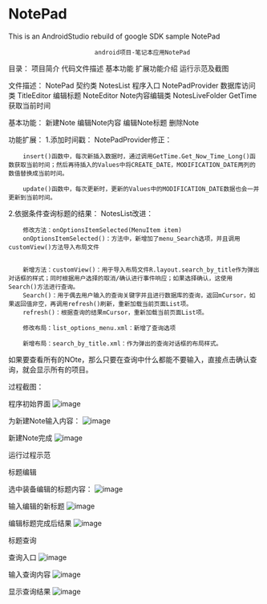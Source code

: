 # NotePad
This is an AndroidStudio rebuild of google SDK sample NotePad


							android项目-笔记本应用NotePad


目录：
	项目简介
	代码文件描述
	基本功能
	扩展功能介绍
	运行示范及截图



文件描述：
NotePad	契约类
NotesList	程序入口
NotePadProvider	数据库访问类
TitleEditor	编辑标题
NoteEditor	Note内容编辑类
NotesLiveFolder
GetTime	获取当前时间


基本功能：
	新建Note
	编辑Note内容
	编辑Note标题
	删除Note


功能扩展：
1.添加时间戳：
NotePadProvider修正：


		insert()函数中，每次新插入数据时，通过调用GetTime.Get_Now_Time_Long()函数获取当前时间；然后再待插入的Values中将CREATE_DATE，MODIFICATION_DATE两列的数值替换成当前时间。

		update()函数中，每次更新时，更新的Values中的MODIFICATION_DATE数据也会一并更新到当前时间。








2.依据条件查询标题的结果：
NotesList改进：


		修改方法：onOptionsItemSelected(MenuItem item)
		onOptionsItemSelected()：方法中，新增加了menu_Search选项，并且调用customView()方法导入布局文件


		新增方法：customView()：用于导入布局文件R.layout.search_by_title作为弹出对话框的样式；同时根据用户选择的取消/确认进行事件响应；如果选择确认，这使用Search()方法进行查询。
		Search()：用于偶去用户输入的查询关键字并且进行数据库的查询，返回mCursor，如果返回值非空，再调用refresh()刷新，重新加载当前页面List项。
		refresh()：根据查询的结果mCursor，重新加载当前页面List项。

		修改布局：list_options_menu.xml：新增了查询选项

		新增布局：search_by_title.xml：作为弹出的查询对话框的布局样式。



如果要查看所有的NOte，那么只要在查询中什么都能不要输入，直接点击确认查询，就会显示所有的项目。








过程截图：



程序初始界面
![image](https://github.com/FjnuLYH/HelloWorld/blob/master/Android_NotePad/pict/初始界面.PNG)

为新建Note输入内容：
![image](https://github.com/FjnuLYH/HelloWorld/blob/master/Android_NotePad/pict/新建Note-1.PNG)

新建Note完成
![image](https://github.com/FjnuLYH/HelloWorld/blob/master/Android_NotePad/pict/新建Note完成.PNG)


运行过程示范

标题编辑


选中装备编辑的标题内容：
![image](https://github.com/FjnuLYH/HelloWorld/blob/master/Android_NotePad/pict/编辑标题.PNG)

输入编辑的新标题
![image](https://github.com/FjnuLYH/HelloWorld/blob/master/Android_NotePad/pict/边疆标题-2.PNG)

编辑标题完成后结果
![image](https://github.com/FjnuLYH/HelloWorld/blob/master/Android_NotePad/pict/编辑标题-完成.PNG)


标题查询


查询入口
![image](https://github.com/FjnuLYH/HelloWorld/blob/master/Android_NotePad/pict/查询入口.PNG)

输入查询内容
![image](https://github.com/FjnuLYH/HelloWorld/blob/master/Android_NotePad/pict/输入查询内容.PNG)

显示查询结果
![image](https://github.com/FjnuLYH/HelloWorld/blob/master/Android_NotePad/pict/显示查询结果.PNG)



